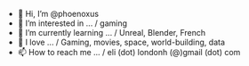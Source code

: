 - 👋 Hi, I’m @phoenoxus
- 👀 I’m interested in ... / gaming
- 🌱 I’m currently learning ... / Unreal, Blender, French
- 💞️ I love ... / Gaming, movies, space, world-building, data
- 📫 How to reach me ... / eli (dot) londonh (@)gmail (dot) com


